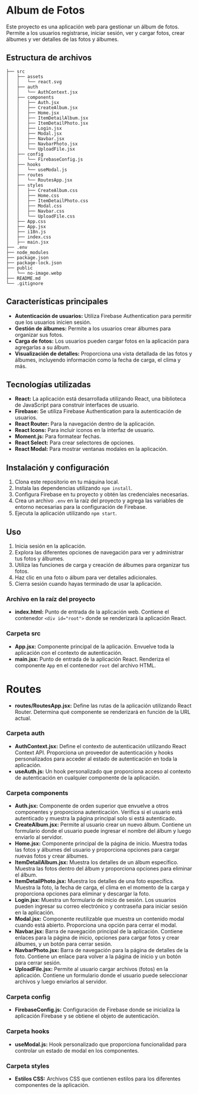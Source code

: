 # Album de Fotos

Este proyecto es una aplicación web para gestionar un álbum de fotos. Permite a los usuarios registrarse, iniciar sesión, ver y cargar fotos, crear álbumes y ver detalles de las fotos y álbumes.

## Estructura de archivos

```
├── src
│   ├── assets
│   │   └── react.svg
│   ├── auth   
│   │   └── AuthContext.jsx
│   ├── components
│   │   ├── Auth.jsx
│   │   ├── CreateAlbum.jsx
│   │   ├── Home.jsx
│   │   ├── ItemDetailAlbum.jsx
│   │   ├── ItemDetailPhoto.jsx
│   │   ├── Login.jsx
│   │   ├── Modal.jsx
│   │   ├── Navbar.jsx
│   │   ├── NavbarPhoto.jsx
│   │   └── UploadFile.jsx
│   ├── config
│   │   └── FirebaseConfig.js
│   ├── hooks
│   │   └── useModal.js
│   ├── routes
│   │   └── RoutesApp.jsx
│   ├── styles
│   │   ├── CreateAlbum.css
│   │   ├── Home.css
│   │   ├── ItemDetailPhoto.css
│   │   ├── Modal.css
│   │   ├── Navbar.css
│   │   └── UploadFile.css
│   ├── App.css
│   ├── App.jsx
│   ├── i18n.js
│   ├── index.css
│   ├── main.jsx
├── .env
├── node_modules
├── package.json
├── package-lock.json
├── public
│   └── no-image.webp
├── README.md
└── .gitignore

```

## Características principales

- **Autenticación de usuarios:** Utiliza Firebase Authentication para permitir que los usuarios inicien sesión.
- **Gestión de álbumes:** Permite a los usuarios crear álbumes para organizar sus fotos.
- **Carga de fotos:** Los usuarios pueden cargar fotos en la aplicación para agregarlas a su álbum.
- **Visualización de detalles:** Proporciona una vista detallada de las fotos y álbumes, incluyendo información como la fecha de carga, el clima y más.

## Tecnologías utilizadas

- **React:** La aplicación está desarrollada utilizando React, una biblioteca de JavaScript para construir interfaces de usuario.
- **Firebase:** Se utiliza Firebase Authentication para la autenticación de usuarios.
- **React Router:** Para la navegación dentro de la aplicación.
- **React Icons:** Para incluir iconos en la interfaz de usuario.
- **Moment.js:** Para formatear fechas.
- **React Select:** Para crear selectores de opciones.
- **React Modal:** Para mostrar ventanas modales en la aplicación.

## Instalación y configuración

1. Clona este repositorio en tu máquina local.
2. Instala las dependencias utilizando `npm install`.
3. Configura Firebase en tu proyecto y obtén las credenciales necesarias.
4. Crea un archivo `.env` en la raíz del proyecto y agrega las variables de entorno necesarias para la configuración de Firebase.
5. Ejecuta la aplicación utilizando `npm start`.

## Uso

1. Inicia sesión en la aplicación.
2. Explora las diferentes opciones de navegación para ver y administrar tus fotos y álbumes.
3. Utiliza las funciones de carga y creación de álbumes para organizar tus fotos.
4. Haz clic en una foto o álbum para ver detalles adicionales.
5. Cierra sesión cuando hayas terminado de usar la aplicación.

### Archivo en la raíz del proyecto

- **index.html:** Punto de entrada de la aplicación web. Contiene el contenedor `<div id="root">` donde se renderizará la aplicación React.

### Carpeta src

- **App.jsx:** Componente principal de la aplicación. Envuelve toda la aplicación con el contexto de autenticación.
- **main.jsx:** Punto de entrada de la aplicación React. Renderiza el componente `App` en el contenedor `root` del archivo HTML.

# Routes

- **routes/RoutesApp.jsx:** Define las rutas de la aplicación utilizando React Router. Determina qué componente se renderizará en función de la URL actual.

### Carpeta auth

- **AuthContext.jsx:** Define el contexto de autenticación utilizando React Context API. Proporciona un proveedor de autenticación y hooks personalizados para acceder al estado de autenticación en toda la aplicación.
- **useAuth.js:** Un hook personalizado que proporciona acceso al contexto de autenticación en cualquier componente de la aplicación.

### Carpeta components

- **Auth.jsx:** Componente de orden superior que envuelve a otros componentes y proporciona autenticación. Verifica si el usuario está autenticado y muestra la página principal solo si está autenticado.
- **CreateAlbum.jsx:** Permite al usuario crear un nuevo álbum. Contiene un formulario donde el usuario puede ingresar el nombre del álbum y luego enviarlo al servidor.
- **Home.jsx:** Componente principal de la página de inicio. Muestra todas las fotos y álbumes del usuario y proporciona opciones para cargar nuevas fotos y crear álbumes.
- **ItemDetailAlbum.jsx:** Muestra los detalles de un álbum específico. Muestra las fotos dentro del álbum y proporciona opciones para eliminar el álbum.
- **ItemDetailPhoto.jsx:** Muestra los detalles de una foto específica. Muestra la foto, la fecha de carga, el clima en el momento de la carga y proporciona opciones para eliminar y descargar la foto.
- **Login.jsx:** Muestra un formulario de inicio de sesión. Los usuarios pueden ingresar su correo electrónico y contraseña para iniciar sesión en la aplicación.
- **Modal.jsx:** Componente reutilizable que muestra un contenido modal cuando está abierto. Proporciona una opción para cerrar el modal.
- **Navbar.jsx:** Barra de navegación principal de la aplicación. Contiene enlaces para la página de inicio, opciones para cargar fotos y crear álbumes, y un botón para cerrar sesión.
- **NavbarPhoto.jsx:** Barra de navegación para la página de detalles de la foto. Contiene un enlace para volver a la página de inicio y un botón para cerrar sesión.
- **UploadFile.jsx:** Permite al usuario cargar archivos (fotos) en la aplicación. Contiene un formulario donde el usuario puede seleccionar archivos y luego enviarlos al servidor.

### Carpeta config

- **FirebaseConfig.js:** Configuración de Firebase donde se inicializa la aplicación Firebase y se obtiene el objeto de autenticación.

### Carpeta hooks

- **useModal.js:** Hook personalizado que proporciona funcionalidad para controlar un estado de modal en los componentes.

### Carpeta styles

- **Estilos CSS:** Archivos CSS que contienen estilos para los diferentes componentes de la aplicación.


